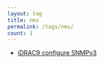 ```yaml
---
layout: tag
title: nms
permalink: /tags/nms/
count: 1
---
```


- [iDRAC9 configure SNMPv3](https://networkingdream.com/server/idrac9-configure-snmpv3/)

